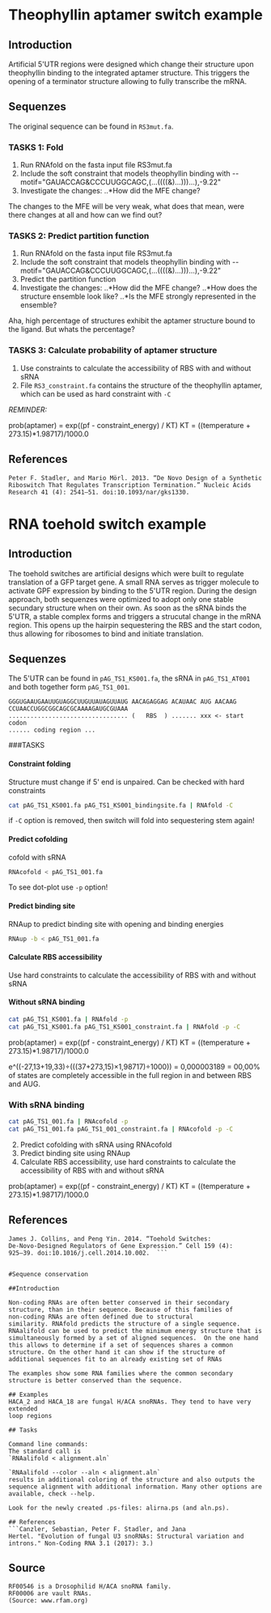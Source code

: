 # Theophyllin aptamer switch example

## Introduction
Artificial 5'UTR regions were designed which change their structure upon theophyllin binding to the integrated aptamer structure.
This triggers the opening of a terminator structure allowing to fully transcribe the mRNA.

## Sequenzes
The original sequence can be found in `RS3mut.fa`.

### TASKS 1: Fold
1. Run RNAfold on the fasta input file RS3mut.fa
2. Include the soft constraint that models theophyllin binding with --motif="GAUACCAG&CCCUUGGCAGC,(...((((&)...)))...),-9.22"
3. Investigate the changes:
..*How did the MFE change?


The changes to the MFE will be very weak, what does that mean, were there changes at all and how can we find out?

### TASKS 2: Predict partition function
1. Run RNAfold on the fasta input file RS3mut.fa
2. Include the soft constraint that models theophyllin binding with --motif="GAUACCAG&CCCUUGGCAGC,(...((((&)...)))...),-9.22"
3. Predict the partition function
3. Investigate the changes:
..*How did the MFE change?
..*How does the structure ensemble look like?
..*Is the MFE strongly represented in the ensemble?

Aha, high percentage of structures exhibit the aptamer structure bound to the ligand.
But whats the percentage?

### TASKS 3: Calculate probability of aptamer structure
1. Use constraints to calculate the accessibility of RBS with and without sRNA
2. File `RS3_constraint.fa` contains the structure of the theophyllin aptamer, which can be used as hard constraint with `-C`


_REMINDER:_

prob(aptamer) = exp((pf - constraint_energy) / KT)
KT = ((temperature + 273.15)*1.98717)/1000.0

## References
``` Wachsmuth, Manja, Sven Findeiß, Nadine Weissheimer,
Peter F. Stadler, and Mario Mörl. 2013. “De Novo Design of a Synthetic
Riboswitch That Regulates Transcription Termination.” Nucleic Acids
Research 41 (4): 2541–51. doi:10.1093/nar/gks1330.
```


# RNA toehold switch example

## Introduction
The toehold switches are artificial designs which were built to regulate translation of a GFP target gene.
A small RNA serves as trigger molecule to activate GPF expression by binding to the 5'UTR region.
During the design approach, both sequenzes were optimized to adopt only one stable secundary structure when on their own.
As soon as the sRNA binds the 5'UTR, a stable complex forms and triggers a strucutal change in the mRNA region.
This opens up the hairpin sequestering the RBS and the start codon, thus allowing for ribosomes to bind and initiate translation.

## Sequenzes
The 5'UTR can be found in `pAG_TS1_KS001.fa`, the sRNA in `pAG_TS1_AT001` and both together form `pAG_TS1_001`.

```
GGGUGAAUGAAUUGUAGGCUUGUUAUAGUUAUG AACAGAGGAG ACAUAAC AUG AACAAG
CCUAACCUGGCGGCAGCGCAAAAGAUGCGUAAA
................................. (   RBS  ) ....... xxx <- start codon
...... coding region ...
```

###TASKS

#### Constraint folding
Structure must change if 5' end is unpaired. Can be checked with hard constraints

```sh
cat pAG_TS1_KS001.fa pAG_TS1_KS001_bindingsite.fa | RNAfold -C
```

if `-C` option is removed, then switch will fold into sequestering stem again!


#### Predict cofolding
cofold with sRNA

```sh
RNAcofold < pAG_TS1_001.fa
```

To see dot-plot use `-p` option!

#### Predict binding site
RNAup to predict binding site with opening and binding energies
```sh
RNAup -b < pAG_TS1_001.fa
```

#### Calculate RBS accessibility
Use hard constraints to calculate the accessibility of RBS with and without sRNA


#### Without sRNA binding
```sh
cat pAG_TS1_KS001.fa | RNAfold -p
cat pAG_TS1_KS001.fa pAG_TS1_KS001_constraint.fa | RNAfold -p -C
```
prob(aptamer) = exp((pf - constraint_energy) / KT)
KT = ((temperature + 273.15)*1.98717)/1000.0

e^((-27,13+19,33)÷(((37+273,15)×1,98717)÷1000)) = 0,000003189 = 00,00% of states are completely accessible in the full region in and between RBS and AUG.


### With sRNA binding
```sh
cat pAG_TS1_001.fa | RNAcofold -p
cat pAG_TS1_001.fa pAG_TS1_001_constraint.fa | RNAcofold -p -C
```

2. Predict cofolding with sRNA using RNAcofold
3. Predict binding site using RNAup
4. Calculate RBS accessibility, use hard constraints to calculate the accessibility of RBS with and without sRNA

prob(aptamer) = exp((pf - constraint_energy) / KT)
KT = ((temperature + 273.15)*1.98717)/1000.0


## References 
``` Green, Alexander A., Pamela A. Silver,
James J. Collins, and Peng Yin. 2014. “Toehold Switches:
De-Novo-Designed Regulators of Gene Expression.” Cell 159 (4):
925–39. doi:10.1016/j.cell.2014.10.002.  ```


#Sequence conservation

##Introduction

Non-coding RNAs are often better conserved in their secondary
structure, than in their sequence. Because of this families of
non-coding RNAs are often defined due to structural
similarity. RNAfold predicts the structure of a single sequence.
RNAalifold can be used to predict the minimum energy structure that is
simultaneously formed by a set of aligned sequences.  On the one hand
this allows to determine if a set of sequences shares a common
structure. On the other hand it can show if the structure of
additional sequences fit to an already existing set of RNAs

The examples show some RNA families where the common secondary
structure is better conserved than the sequence.

## Examples
HACA_2 and HACA_18 are fungal H/ACA snoRNAs. They tend to have very extended
loop regions

## Tasks

Command line commands:
The standard call is
`RNAalifold < alignment.aln`

`RNAalifold --color --aln < alignment.aln`
results in additional coloring of the structure and also outputs the
sequence alignment with additional information. Many other options are
available, check --help.

Look for the newly created .ps-files: alirna.ps (and aln.ps).

## References
```Canzler, Sebastian, Peter F. Stadler, and Jana
Hertel. "Evolution of fungal U3 snoRNAs: Structural variation and
introns." Non-Coding RNA 3.1 (2017): 3.)
```

## Source
```
RF00546 is a Drosophilid H/ACA snoRNA family.
RF00006 are vault RNAs.
(Source: www.rfam.org)
```
